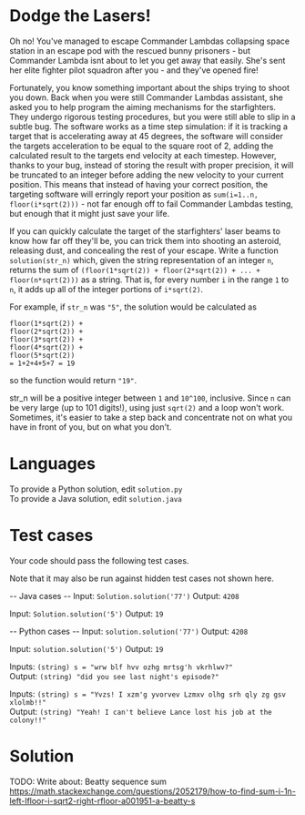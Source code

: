 Dodge the Lasers!
=================

Oh no! You've managed to escape Commander Lambdas collapsing space station in an escape pod with the rescued bunny prisoners - but Commander Lambda isnt about to let you get away that easily. She's sent her elite fighter pilot squadron after you - and they've opened fire!

Fortunately, you know something important about the ships trying to shoot you down. Back when you were still Commander Lambdas assistant, she asked you to help program the aiming mechanisms for the starfighters. They undergo rigorous testing procedures, but you were still able to slip in a subtle bug. The software works as a time step simulation: if it is tracking a target that is accelerating away at 45 degrees, the software will consider the targets acceleration to be equal to the square root of 2, adding the calculated result to the targets end velocity at each timestep. However, thanks to your bug, instead of storing the result with proper precision, it will be truncated to an integer before adding the new velocity to your current position.  This means that instead of having your correct position, the targeting software will erringly report your position as `sum(i=1..n, floor(i*sqrt(2)))` - not far enough off to fail Commander Lambdas testing, but enough that it might just save your life.

If you can quickly calculate the target of the starfighters' laser beams to know how far off they'll be, you can trick them into shooting an asteroid, releasing dust, and concealing the rest of your escape.  Write a function `solution(str_n)` which, given the string representation of an integer `n`, returns the sum of `(floor(1*sqrt(2)) + floor(2*sqrt(2)) + ... + floor(n*sqrt(2)))` as a string. That is, for every number `i` in the range `1` to `n`, it adds up all of the integer portions of `i*sqrt(2)`.

For example, if `str_n` was `"5"`, the solution would be calculated as
```
floor(1*sqrt(2)) +
floor(2*sqrt(2)) +
floor(3*sqrt(2)) +
floor(4*sqrt(2)) +
floor(5*sqrt(2))
= 1+2+4+5+7 = 19
```
so the function would return `"19"`.

str_n will be a positive integer between `1` and `10^100`, inclusive. Since `n` can be very large (up to 101 digits!), using just `sqrt(2)` and a loop won't work. Sometimes, it's easier to take a step back and concentrate not on what you have in front of you, but on what you don't.

Languages
=========

To provide a Python solution, edit `solution.py`
<br>
To provide a Java solution, edit `solution.java`

Test cases
==========

Your code should pass the following test cases.

Note that it may also be run against hidden test cases not shown here.

-- Java cases --
Input:
`Solution.solution('77')`
Output:
    `4208`

Input:
`Solution.solution('5')`
Output:
    `19`

-- Python cases --
Input:
`solution.solution('77')`
Output:
    `4208`

Input:
`solution.solution('5')`
Output:
    `19`

Inputs: `(string) s = "wrw blf hvv ozhg mrtsg'h vkrhlwv?"`
<br>
Output: `(string) "did you see last night's episode?"`


Inputs: `(string) s = "Yvzs! I xzm'g yvorvev Lzmxv olhg srh qly zg gsv xlolmb!!"`
<br>
Output: `(string) "Yeah! I can't believe Lance lost his job at the colony!!"`


Solution
========
TODO:
	Write about:
	Beatty sequence sum
	https://math.stackexchange.com/questions/2052179/how-to-find-sum-i-1n-left-lfloor-i-sqrt2-right-rfloor-a001951-a-beatty-s
